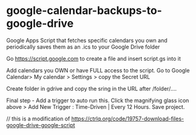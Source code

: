 # google-calendar-backups-to-google-drive
Google Apps Script that fetches specific calendars you own and periodically saves them as an .ics to your Google Drive folder


Go https://script.google.com to create  a file and insert script.gs into it

Add calendars you OWN or have FULL access to the script. Go to Google Calendar> My calendar > Settings > copy the Secret URL

Create folder in gdrive and copy the sring in the URL after /folder/....

Final step - Add a trigger to auto run this. Click the magnifying glass icon above > Add New Trigger : Time-Driven | Every 12 Hours. Save project.





// this is a modification of https://ctrlq.org/code/19757-download-files-google-drive-google-script
